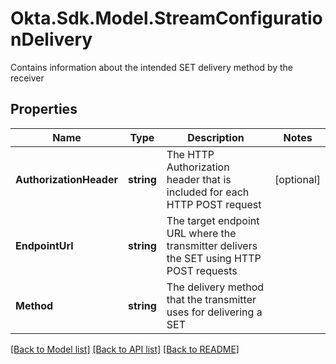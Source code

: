 # Okta.Sdk.Model.StreamConfigurationDelivery
Contains information about the intended SET delivery method by the receiver

## Properties

Name | Type | Description | Notes
------------ | ------------- | ------------- | -------------
**AuthorizationHeader** | **string** | The HTTP Authorization header that is included for each HTTP POST request | [optional] 
**EndpointUrl** | **string** | The target endpoint URL where the transmitter delivers the SET using HTTP POST requests | 
**Method** | **string** | The delivery method that the transmitter uses for delivering a SET | 

[[Back to Model list]](../README.md#documentation-for-models) [[Back to API list]](../README.md#documentation-for-api-endpoints) [[Back to README]](../README.md)

